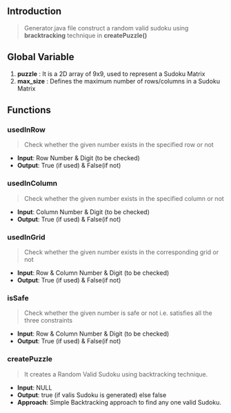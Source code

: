 ## Introduction
> Generator.java file construct a random valid sudoku using **bracktracking** technique in **createPuzzle()**

## Global Variable
1. **puzzle** : It is a 2D array of 9x9, used to represent a Sudoku Matrix
2. **max_size** : Defines the maximum number of rows/columns in a Sudoku Matrix

## Functions
### usedInRow
> Check whether the given number exists in the specified row or not
- **Input**: Row Number & Digit (to be checked)
- **Output**: True (if used) & False(if not)

### usedInColumn
> Check whether the given number exists in the specified column or not
- **Input**: Column Number & Digit (to be checked)
- **Output**: True (if used) & False(if not)

### usedInGrid
> Check whether the given number exists in the corresponding grid or not
- **Input**: Row & Column Number & Digit (to be checked)
- **Output**: True (if used) & False(if not)

### isSafe
> Check whether the given number is safe or not i.e. satisfies all the three constraints
- **Input**: Row & Column Number & Digit (to be checked)
- **Output**: True (if used) & False(if not)

### createPuzzle
> It creates a Random Valid Sudoku using backtracking technique.
- **Input**: NULL
- **Output**: true (if valis Sudoku is generated) else false
- **Approach**: Simple Backtracking approach to find any one valid Sudoku.